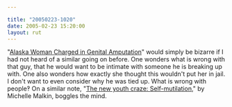 ```yaml
---

title: "20050223-1020"
date: 2005-02-23 15:20:00
layout: rut
---
```


"<a href="http://news.findlaw.com/ap_stories/other/features/1120/2-22-2005/20050222071503_30.html">Alaska
Woman Charged in Genital Amputation</a>" would simply be
bizarre if I had not heard of a similar going on before.
One wonders what is wrong with that guy, that he would
want to be intimate with someone he is breaking up with.
One also wonders how exactly she thought this wouldn't
put her in jail.  I don't want to even consider why he was
tied up.  What is wrong with people&#x203d; On a similar note, "<a href="http://www.townhall.com/columnists/michellemalkin/mm20050223.shtml">The
new youth craze: Self-mutilation</a>," by Michelle Malkin, boggles
the mind.

